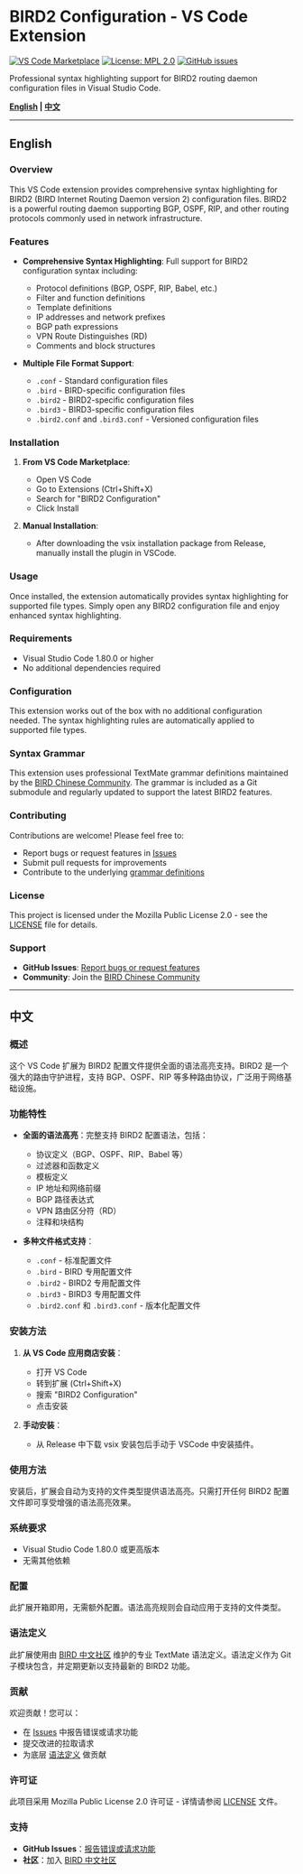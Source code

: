 # BIRD2 Configuration - VS Code Extension

[![VS Code Marketplace](https://img.shields.io/badge/VS%20Code-Marketplace-blue)](https://marketplace.visualstudio.com/items?itemName=bird-chinese-community.vscode-bird2-conf)
[![License: MPL 2.0](https://img.shields.io/badge/License-MPL%202.0-brightgreen.svg)](https://opensource.org/licenses/MPL-2.0)
[![GitHub issues](https://img.shields.io/github/issues/bird-chinese-community/vscode-bird2-conf)](https://github.com/bird-chinese-community/vscode-bird2-conf/issues)

Professional syntax highlighting support for BIRD2 routing daemon configuration files in Visual Studio Code.

**[English](#english) | [中文](#中文)**

---

## English

### Overview

This VS Code extension provides comprehensive syntax highlighting for BIRD2 (BIRD Internet Routing Daemon version 2) configuration files. BIRD2 is a powerful routing daemon supporting BGP, OSPF, RIP, and other routing protocols commonly used in network infrastructure.

### Features

- **Comprehensive Syntax Highlighting**: Full support for BIRD2 configuration syntax including:

  - Protocol definitions (BGP, OSPF, RIP, Babel, etc.)
  - Filter and function definitions
  - Template definitions
  - IP addresses and network prefixes
  - BGP path expressions
  - VPN Route Distinguishes (RD)
  - Comments and block structures

- **Multiple File Format Support**:

  - `.conf` - Standard configuration files
  - `.bird` - BIRD-specific configuration files
  - `.bird2` - BIRD2-specific configuration files
  - `.bird3` - BIRD3-specific configuration files
  - `.bird2.conf` and `.bird3.conf` - Versioned configuration files

### Installation

1. **From VS Code Marketplace**:

   - Open VS Code
   - Go to Extensions (Ctrl+Shift+X)
   - Search for "BIRD2 Configuration"
   - Click Install

2. **Manual Installation**:
   - After downloading the vsix installation package from Release, manually install the plugin in VSCode.

### Usage

Once installed, the extension automatically provides syntax highlighting for supported file types. Simply open any BIRD2 configuration file and enjoy enhanced syntax highlighting.

### Requirements

- Visual Studio Code 1.80.0 or higher
- No additional dependencies required

### Configuration

This extension works out of the box with no additional configuration needed. The syntax highlighting rules are automatically applied to supported file types.

### Syntax Grammar

This extension uses professional TextMate grammar definitions maintained by the [BIRD Chinese Community](https://github.com/bird-chinese-community/BIRD-tm-language-grammar). The grammar is included as a Git submodule and regularly updated to support the latest BIRD2 features.

### Contributing

Contributions are welcome! Please feel free to:

- Report bugs or request features in [Issues](https://github.com/bird-chinese-community/vscode-bird2-conf/issues)
- Submit pull requests for improvements
- Contribute to the underlying [grammar definitions](https://github.com/bird-chinese-community/BIRD-tm-language-grammar)

### License

This project is licensed under the Mozilla Public License 2.0 - see the [LICENSE](LICENSE) file for details.

### Support

- **GitHub Issues**: [Report bugs or request features](https://github.com/bird-chinese-community/vscode-bird2-conf/issues)
- **Community**: Join the [BIRD Chinese Community](https://github.com/bird-chinese-community)

---

## 中文

### 概述

这个 VS Code 扩展为 BIRD2 配置文件提供全面的语法高亮支持。BIRD2 是一个强大的路由守护进程，支持 BGP、OSPF、RIP 等多种路由协议，广泛用于网络基础设施。

### 功能特性

- **全面的语法高亮**：完整支持 BIRD2 配置语法，包括：

  - 协议定义（BGP、OSPF、RIP、Babel 等）
  - 过滤器和函数定义
  - 模板定义
  - IP 地址和网络前缀
  - BGP 路径表达式
  - VPN 路由区分符（RD）
  - 注释和块结构

- **多种文件格式支持**：

  - `.conf` - 标准配置文件
  - `.bird` - BIRD 专用配置文件
  - `.bird2` - BIRD2 专用配置文件
  - `.bird3` - BIRD3 专用配置文件
  - `.bird2.conf` 和 `.bird3.conf` - 版本化配置文件

### 安装方法

1. **从 VS Code 应用商店安装**：

   - 打开 VS Code
   - 转到扩展 (Ctrl+Shift+X)
   - 搜索 "BIRD2 Configuration"
   - 点击安装

2. **手动安装**：
   - 从 Release 中下载 vsix 安装包后手动于 VSCode 中安装插件。

### 使用方法

安装后，扩展会自动为支持的文件类型提供语法高亮。只需打开任何 BIRD2 配置文件即可享受增强的语法高亮效果。

### 系统要求

- Visual Studio Code 1.80.0 或更高版本
- 无需其他依赖

### 配置

此扩展开箱即用，无需额外配置。语法高亮规则会自动应用于支持的文件类型。

### 语法定义

此扩展使用由 [BIRD 中文社区](https://github.com/bird-chinese-community/BIRD-tm-language-grammar) 维护的专业 TextMate 语法定义。语法定义作为 Git 子模块包含，并定期更新以支持最新的 BIRD2 功能。

### 贡献

欢迎贡献！您可以：

- 在 [Issues](https://github.com/bird-chinese-community/vscode-bird2-conf/issues) 中报告错误或请求功能
- 提交改进的拉取请求
- 为底层 [语法定义](https://github.com/bird-chinese-community/BIRD-tm-language-grammar) 做贡献

### 许可证

此项目采用 Mozilla Public License 2.0 许可证 - 详情请参阅 [LICENSE](LICENSE) 文件。

### 支持

- **GitHub Issues**：[报告错误或请求功能](https://github.com/bird-chinese-community/vscode-bird2-conf/issues)
- **社区**：加入 [BIRD 中文社区](https://github.com/bird-chinese-community)
